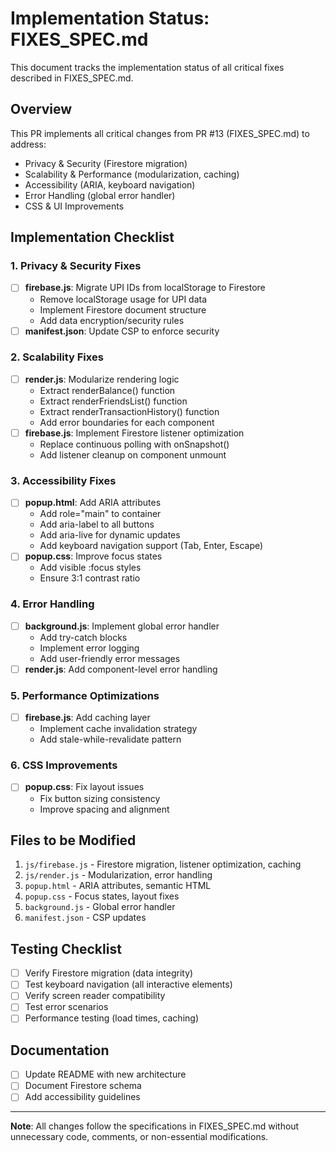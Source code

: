 # Implementation Status: FIXES_SPEC.md

This document tracks the implementation status of all critical fixes described in FIXES_SPEC.md.

## Overview
This PR implements all critical changes from PR #13 (FIXES_SPEC.md) to address:
- Privacy & Security (Firestore migration)
- Scalability & Performance (modularization, caching)
- Accessibility (ARIA, keyboard navigation)
- Error Handling (global error handler)
- CSS & UI Improvements

## Implementation Checklist

### 1. Privacy & Security Fixes
- [ ] **firebase.js**: Migrate UPI IDs from localStorage to Firestore
  - Remove localStorage usage for UPI data
  - Implement Firestore document structure
  - Add data encryption/security rules
- [ ] **manifest.json**: Update CSP to enforce security

### 2. Scalability Fixes
- [ ] **render.js**: Modularize rendering logic
  - Extract renderBalance() function
  - Extract renderFriendsList() function
  - Extract renderTransactionHistory() function
  - Add error boundaries for each component
- [ ] **firebase.js**: Implement Firestore listener optimization
  - Replace continuous polling with onSnapshot()
  - Add listener cleanup on component unmount

### 3. Accessibility Fixes
- [ ] **popup.html**: Add ARIA attributes
  - Add role="main" to container
  - Add aria-label to all buttons
  - Add aria-live for dynamic updates
  - Add keyboard navigation support (Tab, Enter, Escape)
- [ ] **popup.css**: Improve focus states
  - Add visible :focus styles
  - Ensure 3:1 contrast ratio

### 4. Error Handling
- [ ] **background.js**: Implement global error handler
  - Add try-catch blocks
  - Implement error logging
  - Add user-friendly error messages
- [ ] **render.js**: Add component-level error handling

### 5. Performance Optimizations
- [ ] **firebase.js**: Add caching layer
  - Implement cache invalidation strategy
  - Add stale-while-revalidate pattern

### 6. CSS Improvements
- [ ] **popup.css**: Fix layout issues
  - Fix button sizing consistency
  - Improve spacing and alignment

## Files to be Modified
1. `js/firebase.js` - Firestore migration, listener optimization, caching
2. `js/render.js` - Modularization, error handling
3. `popup.html` - ARIA attributes, semantic HTML
4. `popup.css` - Focus states, layout fixes
5. `background.js` - Global error handler
6. `manifest.json` - CSP updates

## Testing Checklist
- [ ] Verify Firestore migration (data integrity)
- [ ] Test keyboard navigation (all interactive elements)
- [ ] Verify screen reader compatibility
- [ ] Test error scenarios
- [ ] Performance testing (load times, caching)

## Documentation
- [ ] Update README with new architecture
- [ ] Document Firestore schema
- [ ] Add accessibility guidelines

---

**Note**: All changes follow the specifications in FIXES_SPEC.md without unnecessary code, comments, or non-essential modifications.
